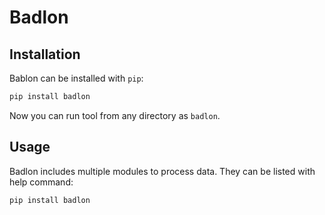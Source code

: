 # Badlon

## Installation 

Bablon can be installed with `pip`:

```bash
pip install badlon
```

Now you can run tool from any directory as `badlon`.

## Usage

Badlon includes multiple modules to process data. They can be listed with help command:

```bash
pip install badlon
```